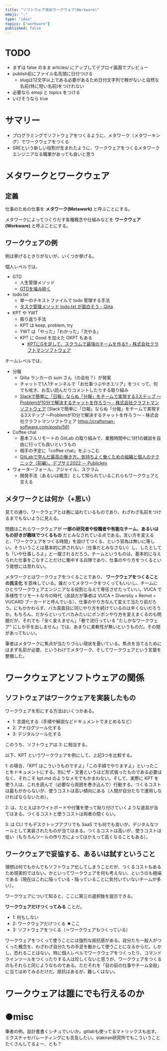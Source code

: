 ```yaml
---
title: "ソフトウェア改めワークウェア(Workware)"
emoji: "💡"
type: "idea"
topics: ["workware"]
published: false
---
```


# TODO
- まずは false のまま articles/ にアップしてデプロイ画面でプレビュー
- publish前にファイル名先頭に日付つける
    - slugは12文字以上である必要があるため日付文字列で稼がないと自然な名前(特に短い名前)をつけれない
- 必要なら emoji と topics をつける
- いけそうなら true

# サマリー
- プログラミングでソフトウェアをつくるように、メタワーク（メタワーキング）でワークウェアをつくる
- SREという新しい役割が生まれたように、ワークウェアをつくるメタワークエンジニアなる職業があっても良いと思う

# メタワークとワークウェア

## 定義
仕事のための仕事を **メタワーク(Metawork)** と呼ぶことにする。

メタワークによってつくりだす各種概念や仕組みなどを **ワークウェア(Workware)** と呼ぶことにする。

## ワークウェアの例
例は挙げるときりがないが、いくつか挙げる。

個人レベルでは、

- GTD
    - 人生管理メソッド
    - [GTDを噛み砕く](https://stakiran.github.io/gtd_kamikudaku/)
- todo.txt
    - 単一のテキストファイルで todo 管理する手法
    - [タスク管理メソッド todo.txt が面白そう - Qiita](https://qiita.com/sta/items/0f72c9c956cf05df8141)
- KPT や YWT
    - 振り返り手法
    - KPT は keep, problem, try
    - YWT は「やった」「わかった」「次やる」
    - KPT に Good を加えた GKPT もある
        - [KPTにGを足して、スクラムで最強のチームを作る!! - 株式会社クラフトマンソフトウェア](https://craftsman-software.com/posts/40)

チームレベルでは、

- 分報
    - Qiita ランカーの suin さん（の会社？）が発案
    - チャットで1人1チャンネルで「お仕事つぶやきエリア」をつくって、何でも呟き、お互い読んだりコメントしたりする取り組み
    - [Slackで簡単に「日報」ならぬ「分報」をチームで実現する3ステップ 〜Problemが10分で解決するチャットを作ろう〜 - 株式会社クラフトマンソフトウェア](https://craftsman-software.com/posts/56)
    [Slackで簡単に「日報」ならぬ「分報」をチームで実現する3ステップ 〜Problemが10分で解決するチャットを作ろう〜 - 株式会社クラフトマンソフトウェア https://craftsman-software.com/posts/56]
- Coffee chat
    - 基本フルリモートの GitLab の取り組みで、業務時間中に1対1の雑談を自由に行っても良いというもの
    - 相手の予定に「coffee chat」をぶっこむ
    - [GitLabで学んだ最高の働き方。気持ちよく働くための組織と個人のテクニック（前編）。デブサミ2022 － Publickey](https://www.publickey1.jp/blog/22/gitlab2022.html)
- ウォーターフォール、アジャイル、スクラム
    - 開発手法（あるいは概念）として知られているこれらもワークウェアと言える

## メタワークとは何か（+思い）
見ての通り、ワークウェアとは巷に溢れているものであり、わざわざ名前をつけるまでもないように見える。

問題はこれらワークウェアが **一部の研究者や役職者や有能なチーム、あるいはもの好きが趣味でつくるもの** だとみなされている点である。言い方を変えると、「ワークウェアをつくる時間」を設けてつくる、という営為は無いに等しい。そういうことは基本的に許されない（仕事だとみなさない）し、したとしても「いや仕事しろよ」と一蹴されるだろう。チームというものは、基本的に与えられた仕事をこなすことだけに集中する兵隊であり、仕事のやり方をつくるという発想には至れない。

メタワークとはワークウェアをつくることであり、 **ワークウェアをつくることの民主化** を意味している。誰だってメタワークをつくってもいいし、チームにひとりワークウェアエンジニアなる役割と与えて専任させたっていい。VUCA で多様性でリモートな今の時代（余談だが筆者は VUCA + Diversity + Remot = VUCARD ブーカードと呼んでいる）、仕事のやり方なんて変えて当たり前だろう。にもかかわらず、バカ真面目に同じやり方を続けているのは辛くないだろうか。もちろん、だからといってバカみたいにポンポンやり方を変えまくるのも問題だが、それでも「全く変えません」「巷で流行っている "たしかなワークウェア" にしか手を出しません」では、あまりに柔軟性が無いというものだ。その間があってもいい。

筆者はメタワークに焦点が当たりづらい現状を憂いている。焦点を当てるためにはまず名前が必要、というわけでメタワーク、そしてワークウェアという言葉を整備した。

# ワークウェアとソフトウェアの関係

## ソフトウェアはワークウェアを実装したもの
ワークウェアを形にする方法はいくつかある。

- 1: 言語化する（手順や解説などドキュメントでまとめるなど）
- 2: アナログツール化する
- 3: デジタルツール化する

このうち、ソフトウェアは 3: に相当する。

以下、KPT というワークウェアを例にして、上記3つを比較する。

1: の場合、「KPT はこういうものですよ」「この手順でやりますよ」といったことをドキュメントにする。別にザ・文書というほど形式張ったものである必要はなく、それこそ kpt.md のようなメモでもかまわない。そして、実際に KPT を使う人は、これを読んで（必要なら周囲を巻き込んで）行動する。つくるコストは最もかからないが、使うコストは高い傾向にある（人間が自分たちで運用しなければならないため）。

2: は、たとえばホワイトボードや付箋を使って貼り付けていくような道具が当てはまる。つくるコストと使うコストは両者の間くらい。

3: は CLI でもデスクトップアプリでも SaaS でも何でも良いが、デジタルなツールとして実装されたものが当てはまる。つくるコストは高いが、使うコストは低い（もちろんツールの作り方によってはかえって高くなることもある）。

## ワークウェアで妥協する、あるいは試すということ
理想は何でもかんでもソフトウェア化してしまうことだが、つくるコストもあるため現実的ではない。かといってワークウェアを何も考えない、というのも極端である（現在はこれに陥っている・陥っていることに気付いていないチームが多い）。

ワークウェアについて知ると、ここに第三の選択肢を提示できる。

**ワークウェアだけつくってみる** ことだ。

- 1: 何もしない
- 2: ワークウェアだけつくる ★ここ
- 3: ソフトウェアをつくる（＝ワークウェアもつくっている）

ワークウェアをつくって使うことには強烈な抵抗感がある。自分たち一般人がつくった概念を、わざわざ自分たちの手足を動かして使うことになるからだ。しかし、恐れることはない。特に個人レベルでワークウェアをつくったり、コマンドラインツールをつくったりする人は珍しくないと思うが、ワークウェアをつくるのもそれらと同じようなものである。ただそれを「目の前の仕事やチーム全般」に当てはめてみるだけだ。抵抗はあるが、難しくはない。

# ワークウェアは誰にでも行えるのか

# ●misc
筆者の例。設計書書くシチュでいいか。gitlabも使ってるマトリックスも出す。ミクスチャセパレーティングにも言及したい。stakiran研究所でもこういうことたくさんしてるよー、とも？



